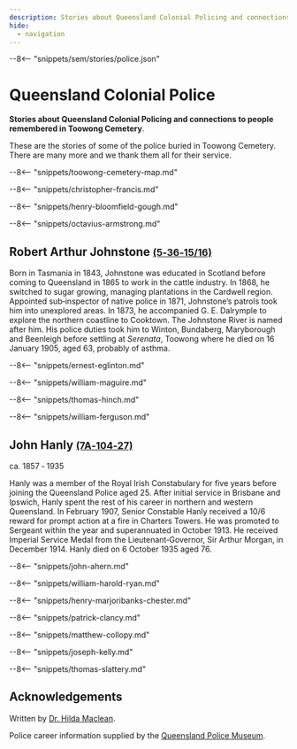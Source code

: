 ```yaml
---
description: Stories about Queensland Colonial Policing and connections to people remembered in Toowong Cemetery
hide:
  - navigation
---
```


--8<-- "snippets/sem/stories/police.json"

# Queensland Colonial Police  

**Stories about Queensland Colonial Policing and connections to people remembered in Toowong Cemetery**.

These are the stories of some of the police buried in Toowong Cemetery. There are many more and we thank them all for their service.

--8<-- "snippets/toowong-cemetery-map.md"

--8<-- "snippets/christopher-francis.md"

<!--
^1^
-->

--8<-- "snippets/henry-bloomfield-gough.md"

<!--
^2^
-->

--8<-- "snippets/octavius-armstrong.md"

<!--
^3^
-->

## Robert Arthur Johnstone <small>[(5‑36‑15/16)](https://brisbane.discovereverafter.com/profile/31744145 "Go to Memorial Information" )</small> 

Born in Tasmania in 1843, Johnstone was educated in Scotland before coming to Queensland in 1865 to work in the cattle industry. In 1868, he switched to sugar growing, managing plantations in the Cardwell region. Appointed sub‑inspector of native police in 1871, Johnstone’s patrols took him into unexplored areas. In 1873, he accompanied G. E. Dalrymple to explore the northern coastline to Cooktown. The Johnstone River is named after him. His police duties took him to Winton, Bundaberg, Maryborough and Beenleigh before settling at *Serenata*, Toowong where he died on 16 January 1905, aged 63, probably of asthma.

<!--
^4^
-->

--8<-- "snippets/ernest-eglinton.md"

<!--
^5^
-->

--8<-- "snippets/william-maguire.md"

<!--
^6^
-->

--8<-- "snippets/thomas-hinch.md"

--8<-- "snippets/william-ferguson.md"

## John Hanly <small>[(7A‑104‑27)](https://brisbane.discovereverafter.com/profile/31858878 "Go to Memorial Information" )</small>

ca. 1857 ‑ 1935

Hanly was a member of the Royal Irish Constabulary for five years before joining the Queensland Police aged 25. After initial service in Brisbane and Ipswich, Hanly spent the rest of his career in northern and western Queensland. In February 1907, Senior Constable Hanly received a 10/6 reward for prompt action at a fire in Charters Towers. He was promoted to Sergeant within the year and superannuated in October 1913. He received Imperial Service Medal from the Lieutenant‑Governor, Sir Arthur Morgan, in December 1914. Hanly died on 6 October 1935 aged 76.

--8<-- "snippets/john-ahern.md"

--8<-- "snippets/william-harold-ryan.md"

--8<-- "snippets/henry-marjoribanks-chester.md"

<!--
^7^
-->

--8<-- "snippets/patrick-clancy.md"

--8<-- "snippets/matthew-collopy.md"

<!--
^8^
-->

--8<-- "snippets/joseph-kelly.md"

--8<-- "snippets/thomas-slattery.md"

<!--
^9^
-->

## Acknowledgements

Written by [Dr. Hilda Maclean](https://www.linkedin.com/in/dr-hilda-maclean-4819a711/).

Police career information supplied by the [Queensland Police Museum](https://www.police.qld.gov.au/museum).

<!--
## Sources

1: [Morning Bulletin (Rockhampton), 11 Nov 1915 p.7](https://trove.nla.gov.au/newspaper/article/53412181?searchTerm=Christopher%20Francis)

2: [Warwick Argus, 1 February 1896 p.2](https://trove.nla.gov.au/newspaper/article/76619733?searchTerm=Gough)

3: [Morning Bulletin (Rockhampton), 29 January 1917 p.3](https://trove.nla.gov.au/newspaper/article/55170000?searchTerm=Octavius%20Armstrong)

4: [Brisbane Courier, 17 January 1905 p.4](https://trove.nla.gov.au/newspaper/article/174351233)

5: [Brisbane Courier, 3 October 1921 p.11](https://trove.nla.gov.au/newspaper/article/20514582?searchTerm=Ernest%20Eglinton)

6: [Brisbane Courier, 26 April 1917 p.11](https://trove.nla.gov.au/newspaper/article/20153150?searchTerm=Maguire)

7: [Brisbane Courier, 5 October 1914 p.6](https://trove.nla.gov.au/newspaper/article/19987843)

8: [Morning Bulletin, (Rockhampton) 3 Feb 1880 p.2](https://trove.nla.gov.au/newspaper/article/51985578?searchTerm=Collopy)

9: [Brisbane Courier, 6 February 1878 p.2](https://trove.nla.gov.au/newspaper/article/1369783?searchTerm=Thomas%20Slattery)
-->

<!--
<div class="noprint" markdown="1">
## Brochure

[Download the PDF of this walk](../assets/guides/thin-blue-line.pdf), print it, and fold it in half to make an A5 booklet. 
</div>
-->
